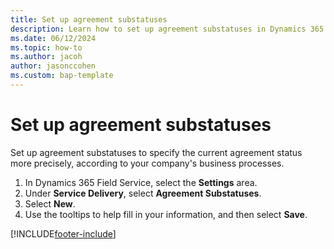 ```yaml
---
title: Set up agreement substatuses
description: Learn how to set up agreement substatuses in Dynamics 365 Field Service.
ms.date: 06/12/2024
ms.topic: how-to
ms.author: jacoh
author: jasonccohen
ms.custom: bap-template
---
```


# Set up agreement substatuses

Set up agreement substatuses to specify the current agreement status more precisely, according to your company's business processes.

1. In Dynamics 365 Field Service, select the **Settings** area.
1. Under **Service Delivery**, select **Agreement Substatuses**.
1. Select **New**.
1. Use the tooltips to help fill in your information, and then select **Save**.

[!INCLUDE[footer-include](../includes/footer-banner.md)]

